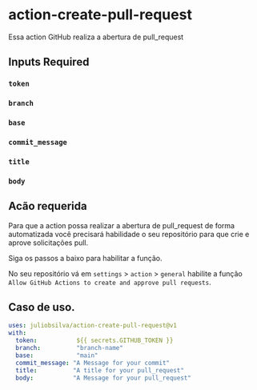 # action-create-pull-request

Essa action GitHub realiza a abertura de pull_request

## Inputs **Required**

### `token`
### `branch`
### `base`
### `commit_message`
### `title`
### `body`

## Acão requerida

Para que a action possa realizar a abertura de pull_request de forma automatizada você precisará habilidade o seu repositório para que crie e aprove solicitações pull.

Siga os passos a baixo para habilitar a função.

No seu repositório vá em `settings` > `action` > `general` habilite a função `Allow GitHub Actions to create and approve pull requests`. 

## Caso de uso.

```yaml
uses: juliobsilva/action-create-pull-request@v1
with:
  token:           ${{ secrets.GITHUB_TOKEN }}
  branch:          "branch-name"
  base:            "main"
  commit_message: "A Message for your commit"
  title:          "A title for your pull_request" 
  body:           "A Message for your pull_request"
```
